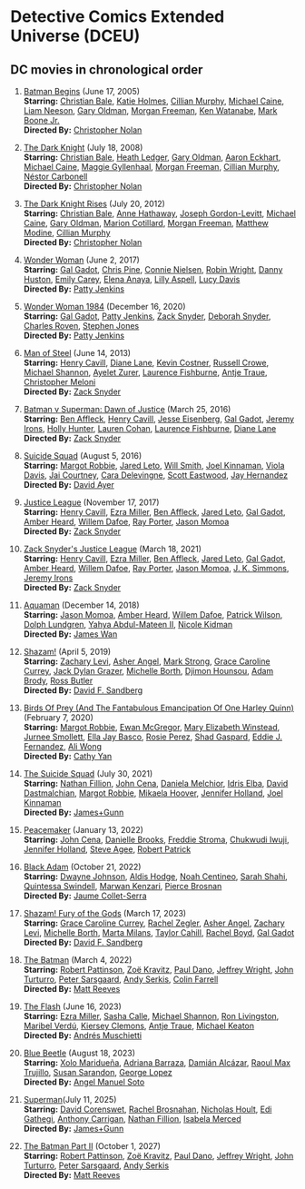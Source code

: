 # Detective Comics Extended Universe (DCEU)

## DC movies in chronological order

1. [Batman Begins](https://google.com/search?q=Batman+Begins+2005) (June 17, 2005)  
   **Starring:** [Christian Bale](https://google.com/search?q=Christian+Bale), [Katie Holmes](https://google.com/search?q=Katie+Holmes), [Cillian Murphy](https://google.com/search?q=Cillian+Murphy), [Michael Caine](https://google.com/search?q=Michael+Caine), [Liam Neeson](https://google.com/search?q=Liam+Neeson), [Gary Oldman](https://google.com/search?q=Gary+Oldman), [Morgan Freeman](https://google.com/search?q=Morgan+Freeman), [Ken Watanabe](https://google.com/search?q=Ken+Watanabe), [Mark Boone Jr.](https://google.com/search?q=Mark+Boone+Jr)  
   **Directed By:** [Christopher Nolan](https://google.com/search?q=Christopher+Nolan)

2. [The Dark Knight](https://google.com/search?q=The+Dark+Knight+2008) (July 18, 2008)  
   **Starring:** [Christian Bale](https://google.com/search?q=Christian+Bale), [Heath Ledger](https://google.com/search?q=Heath+Ledger), [Gary Oldman](https://google.com/search?q=Gary+Oldman), [Aaron Eckhart](https://google.com/search?q=Aaron+Eckhart), [Michael Caine](https://google.com/search?q=Michael+Caine), [Maggie Gyllenhaal](https://google.com/search?q=Maggie+Gyllenhaal), [Morgan Freeman](https://google.com/search?q=Morgan+Freeman), [Cillian Murphy](https://google.com/search?q=Cillian+Murphy), [Néstor Carbonell](https://google.com/search?q=Néstor+Carbonell)  
   **Directed By:** [Christopher Nolan](https://google.com/search?q=Christopher+Nolan)

3. [The Dark Knight Rises](https://google.com/search?q=The+Dark+Knight+Rises+2012) (July 20, 2012)  
   **Starring:** [Christian Bale](https://google.com/search?q=Christian+Bale), [Anne Hathaway](https://google.com/search?q=Anne+Hathaway), [Joseph Gordon-Levitt](https://google.com/search?q=Joseph+Gordon+Levitt), [Michael Caine](https://google.com/search?q=Michael+Caine), [Gary Oldman](https://google.com/search?q=Gary+Oldman), [Marion Cotillard](https://google.com/search?q=Marion+Cotillard), [Morgan Freeman](https://google.com/search?q=Morgan+Freeman), [Matthew Modine](https://google.com/search?q=Matthew+Modine), [Cillian Murphy](https://google.com/search?q=Cillian+Murphy)  
   **Directed By:** [Christopher Nolan](https://google.com/search?q=Christopher+Nolan)

4. [Wonder Woman](https://google.com/search?q=Wonder+Woman+2017) (June 2, 2017)  
   **Starring:** [Gal Gadot](https://google.com/search?q=Gal+Gadot), [Chris Pine](https://google.com/search?q=Chris+Pine), [Connie Nielsen](https://google.com/search?q=Connie+Nielsen), [Robin Wright](https://google.com/search?q=Robin+Wright), [Danny Huston](https://google.com/search?q=Danny+Huston), [Emily Carey](https://google.com/search?q=Emily+Carey), [Elena Anaya](https://google.com/search?q=Elena+Anaya), [Lilly Aspell](https://google.com/search?q=Lilly+Aspell), [Lucy Davis](https://google.com/search?q=Lucy+Davis)  
   **Directed By:** [Patty Jenkins](https://google.com/search?q=Patty+Jenkins)

5. [Wonder Woman 1984](https://google.com/search?q=Wonder+Woman+1984+2020) (December 16, 2020)  
   **Starring:** [Gal Gadot](https://google.com/search?q=Gal+Gadot), [Patty Jenkins](https://google.com/search?q=Patty+Jenkins), [Zack Snyder](https://google.com/search?q=Zack+Snyder), [Deborah Snyder](https://google.com/search?q=Deborah+Snyder), [Charles Roven](https://google.com/search?q=Charles+Roven), [Stephen Jones](https://google.com/search?q=Stephen+Jones)  
   **Directed By:** [Patty Jenkins](https://google.com/search?q=Patty+Jenkins)

6. [Man of Steel](https://google.com/search?q=Man+of+Steel+2013) (June 14, 2013)  
   **Starring:** [Henry Cavill](https://google.com/search?q=Henry+Cavill), [Diane Lane](https://google.com/search?q=Diane+Lane), [Kevin Costner](https://google.com/search?q=Kevin+Costner), [Russell Crowe](https://google.com/search?q=Russell+Crowe), [Michael Shannon](https://google.com/search?q=Michael+Shannon), [Ayelet Zurer](https://google.com/search?q=Ayelet+Zurer), [Laurence Fishburne](https://google.com/search?q=Laurence+Fishburne), [Antje Traue](https://google.com/search?q=Antje+Traue), [Christopher Meloni](https://google.com/search?q=Christopher+Meloni)  
   **Directed By:** [Zack Snyder](https://google.com/search?q=Zack+Snyder)

7. [Batman v Superman: Dawn of Justice](https://google.com/search?q=Batman+v+Superman+Dawn+of+Justice+2016) (March 25, 2016)  
   **Starring:** [Ben Affleck](https://google.com/search?q=Ben+Affleck), [Henry Cavill](https://google.com/search?q=Henry+Cavill), [Jesse Eisenberg](https://google.com/search?q=Jesse+Eisenberg), [Gal Gadot](https://google.com/search?q=Gal+Gadot), [Jeremy Irons](https://google.com/search?q=Jeremy+Irons), [Holly Hunter](https://google.com/search?q=Holly+Hunter), [Lauren Cohan](https://google.com/search?q=Lauren+Cohan), [Laurence Fishburne](https://google.com/search?q=Laurence+Fishburne), [Diane Lane](https://google.com/search?q=Diane+Lane)  
   **Directed By:** [Zack Snyder](https://google.com/search?q=Zack+Snyder)

8. [Suicide Squad](https://google.com/search?q=Suicide+Squad+2016) (August 5, 2016)  
   **Starring:** [Margot Robbie](https://google.com/search?q=Margot+Robbie), [Jared Leto](https://google.com/search?q=Jared+Leto), [Will Smith](https://google.com/search?q=Will+Smith), [Joel Kinnaman](https://google.com/search?q=Joel+Kinnaman), [Viola Davis](https://google.com/search?q=Viola+Davis), [Jai Courtney](https://google.com/search?q=Jai+Courtney), [Cara Delevingne](https://google.com/search?q=Cara+Delevingne), [Scott Eastwood](https://google.com/search?q=Scott+Eastwood), [Jay Hernandez](https://google.com/search?q=Jay+Hernandez)  
   **Directed By:** [David Ayer](https://google.com/search?q=David+Ayer)

9. [Justice League](https://google.com/search?q=Justice+League+2017) (November 17, 2017)  
   **Starring:** [Henry Cavill](https://google.com/search?q=Henry+Cavill), [Ezra Miller](https://google.com/search?q=Ezra+Miller), [Ben Affleck](https://google.com/search?q=Ben+Affleck), [Jared Leto](https://google.com/search?q=Jared+Leto), [Gal Gadot](https://google.com/search?q=Gal+Gadot), [Amber Heard](https://google.com/search?q=Amber+Heard), [Willem Dafoe](https://google.com/search?q=Willem+Dafoe), [Ray Porter](https://google.com/search?q=Ray+Porter), [Jason Momoa](https://google.com/search?q=Jason+Momoa)  
   **Directed By:** [Zack Snyder](https://google.com/search?q=Zack+Snyder)

10. [Zack Snyder's Justice League](https://google.com/search?q=Zack+Snyders+Justice+League+2021) (March 18, 2021)  
    **Starring:** [Henry Cavill](https://google.com/search?q=Henry+Cavill), [Ezra Miller](https://google.com/search?q=Ezra+Miller), [Ben Affleck](https://google.com/search?q=Ben+Affleck), [Jared Leto](https://google.com/search?q=Jared+Leto), [Gal Gadot](https://google.com/search?q=Gal+Gadot), [Amber Heard](https://google.com/search?q=Amber+Heard), [Willem Dafoe](https://google.com/search?q=Willem+Dafoe), [Ray Porter](https://google.com/search?q=Ray+Porter), [Jason Momoa](https://google.com/search?q=Jason+Momoa), [J. K. Simmons](https://google.com/search?q=J+K+Simmons), [Jeremy Irons](https://google.com/search?q=Jeremy+Irons)  
    **Directed By:** [Zack Snyder](https://google.com/search?q=Zack+Snyder)

11. [Aquaman](https://google.com/search?q=Aquaman+2018) (December 14, 2018)  
    **Starring:** [Jason Momoa](https://google.com/search?q=Jason+Momoa), [Amber Heard](https://google.com/search?q=Amber+Heard), [Willem Dafoe](https://google.com/search?q=Willem+Dafoe), [Patrick Wilson](https://google.com/search?q=Patrick+Wilson), [Dolph Lundgren](https://google.com/search?q=Dolph+Lundgren), [Yahya Abdul-Mateen II](https://google.com/search?q=Yahya+Abdul-Mateen+II), [Nicole Kidman](https://google.com/search?q=Nicole+Kidman)  
    **Directed By:** [James Wan](https://google.com/search?q=James+Wan)

12. [Shazam!](https://google.com/search?q=Shazam+2019) (April 5, 2019)  
    **Starring:** [Zachary Levi](https://google.com/search?q=Zachary+Levi), [Asher Angel](https://google.com/search?q=Asher+Angel), [Mark Strong](https://google.com/search?q=Mark+Strong), [Grace Caroline Currey](https://google.com/search?q=Grace+Caroline+Currey), [Jack Dylan Grazer](https://google.com/search?q=Jack+Dylan+Grazer), [Michelle Borth](https://google.com/search?q=Michelle+Borth), [Djimon Hounsou](https://google.com/search?q=Djimon+Hounsou), [Adam Brody](https://google.com/search?q=Adam+Brody), [Ross Butler](https://google.com/search?q=Ross+Butler)  
    **Directed By:** [David F. Sandberg](https://google.com/search?q=David+F+Sandberg)

13. [Birds Of Prey (And The Fantabulous Emancipation Of One Harley Quinn)](https://google.com/search?q=Birds+Of+Prey+And+The+Fantabulous+Emancipation+Of+One+Harley+Quinn+2020) (February 7, 2020)  
    **Starring:** [Margot Robbie](https://google.com/search?q=Margot+Robbie), [Ewan McGregor](https://google.com/search?q=Ewan+McGregor), [Mary Elizabeth Winstead](https://google.com/search?q=Mary+Elizabeth+Winstead), [Jurnee Smollett](https://google.com/search?q=Jurnee+Smollett), [Ella Jay Basco](https://google.com/search?q=Ella+Jay+Basco), [Rosie Perez](https://google.com/search?q=Rosie+Perez), [Shad Gaspard](https://google.com/search?q=Shad+Gaspard), [Eddie J. Fernandez](https://google.com/search?q=Eddie+J+Fernandez), [Ali Wong](https://google.com/search?q=Ali+Wong)  
    **Directed By:** [Cathy Yan](https://google.com/search?q=Cathy+Yan)

14. [The Suicide Squad](https://google.com/search?q=The+Suicide+Squad+2021) (July 30, 2021)  
    **Starring:** [Nathan Fillion](https://google.com/search?q=Nathan+Fillion), [John Cena](https://google.com/search?q=John+Cena), [Daniela Melchior](https://google.com/search?q=Daniela+Melchior), [Idris Elba](https://google.com/search?q=Idris+Elba), [David Dastmalchian](https://google.com/search?q=David+Dastmalchian), [Margot Robbie](https://google.com/search?q=Margot+Robbie), [Mikaela Hoover](https://google.com/search?q=Mikaela+Hoover), [Jennifer Holland](https://google.com/search?q=Jennifer+Holland), [Joel Kinnaman](https://google.com/search?q=Joel+Kinnaman)  
    **Directed By:** [James+Gunn](https://google.com/search?q=James+Gunn)

15. [Peacemaker](https://google.com/search?q=Peacemaker+2022) (January 13, 2022)  
    **Starring:** [John Cena](https://google.com/search?q=John+Cena), [Danielle Brooks](https://google.com/search?q=Danielle+Brooks), [Freddie Stroma](https://google.com/search?q=Freddie+Stroma), [Chukwudi Iwuji](https://google.com/search?q=Chukwudi+Iwuji), [Jennifer Holland](https://google.com/search?q=Jennifer+Holland), [Steve Agee](https://google.com/search?q=Steve+Agee), [Robert Patrick](https://google.com/search?q=Robert+Patrick)

16. [Black Adam](https://google.com/search?q=Black+Adam+2022) (October 21, 2022)  
    **Starring:** [Dwayne Johnson](https://google.com/search?q=Dwayne+Johnson), [Aldis Hodge](https://google.com/search?q=Aldis+Hodge), [Noah Centineo](https://google.com/search?q=Noah+Centineo), [Sarah Shahi](https://google.com/search?q=Sarah+Shahi), [Quintessa Swindell](https://google.com/search?q=Quintessa+Swindell), [Marwan Kenzari](https://google.com/search?q=Marwan+Kenzari), [Pierce Brosnan](https://google.com/search?q=Pierce+Brosnan)  
    **Directed By:** [Jaume Collet-Serra](https://google.com/search?q=Jaume+Collet-Serra)

17. [Shazam! Fury of the Gods](https://google.com/search?q=Shazam+Fury+of+the+Gods) (March 17, 2023)  
    **Starring:** [Grace Caroline Currey](https://google.com/search?q=Grace+Caroline+Currey), [Rachel Zegler](https://google.com/search?q=Rachel+Zegler), [Asher Angel](https://google.com/search?q=Asher+Angel), [Zachary Levi](https://google.com/search?q=Zachary+Levi), [Michelle Borth](https://google.com/search?q=Michelle+Borth), [Marta Milans](https://google.com/search?q=Marta+Milans), [Taylor Cahill](https://google.com/search?q=Taylor+Cahill), [Rachel Boyd](https://google.com/search?q=Rachel+Boyd), [Gal Gadot](https://google.com/search?q=Gal+Gadot)  
    **Directed By:** [David F. Sandberg](https://google.com/search?q=David+F+Sandberg)

18. [The Batman](https://google.com/search?q=The+Batman+2022) (March 4, 2022)  
    **Starring:** [Robert Pattinson](https://google.com/search?q=Robert+Pattinson), [Zoë Kravitz](https://google.com/search?q=Zoë+Kravitz), [Paul Dano](https://google.com/search?q=Paul+Dano), [Jeffrey Wright](https://google.com/search?q=Jeffrey+Wright), [John Turturro](https://google.com/search?q=John+Turturro), [Peter Sarsgaard](https://google.com/search?q=Peter+Sarsgaard), [Andy Serkis](https://google.com/search?q=Andy+Serkis), [Colin Farrell](https://google.com/search?q=Colin+Farrell)  
    **Directed By:** [Matt Reeves](https://google.com/search?q=Matt+Reeves)

19. [The Flash](https://google.com/search?q=The+Flash+2023) (June 16, 2023)  
    **Starring:** [Ezra Miller](https://google.com/search?q=Ezra+Miller), [Sasha Calle](https://google.com/search?q=Sasha+Calle), [Michael Shannon](https://google.com/search?q=Michael+Shannon), [Ron Livingston](https://google.com/search?q=Ron+Livingston), [Maribel Verdú](https://google.com/search?q=Maribel+Verdú), [Kiersey Clemons](https://google.com/search?q=Kiersey+Clemons), [Antje Traue](https://google.com/search?q=Antje+Traue), [Michael Keaton](https://google.com/search?q=Michael+Keaton)  
    **Directed By:** [Andrés Muschietti](https://google.com/search?q=Andrés+Muschietti)

20. [Blue Beetle](https://google.com/search?q=Blue+Beetle+2023) (August 18, 2023)  
    **Starring:** [Xolo Maridueña](https://google.com/search?q=Xolo+Maridueña), [Adriana Barraza](https://google.com/search?q=Adriana+Barraza), [Damián Alcázar](https://google.com/search?q=Damián+Alcázar), [Raoul Max Trujillo](https://google.com/search?q=Raoul+Max+Trujillo), [Susan Sarandon](https://google.com/search?q=Susan+Sarandon), [George Lopez](https://google.com/search?q=George+Lopez)  
    **Directed By:** [Angel Manuel Soto](https://google.com/search?q=Angel+Manuel+Soto)

21. [Superman](https://google.com/search?q=Superman+2025)(July 11, 2025)  
    **Starring:** [David Corenswet](https://google.com/search?q=David+Corenswet), [Rachel Brosnahan](https://google.com/search?q=Rachel+Brosnahan), [Nicholas Hoult](https://google.com/search?q=Nicholas+Hoult), [Edi Gathegi](https://google.com/search?q=Edi+Gathegi), [Anthony Carrigan](https://google.com/search?q=Anthony+Carrigan), [Nathan Fillion](https://google.com/search?q=Nathan+Fillion), [Isabela Merced](https://google.com/search?q=Isabela+Merced)  
    **Directed By:** [James+Gunn](https://google.com/search?q=James+Gunn)

22. [The Batman Part II](The+Batman+Part+II) (October 1, 2027)  
    **Starring:** [Robert Pattinson](https://google.com/search?q=Robert+Pattinson), [Zoë Kravitz](https://google.com/search?q=Zoë+Kravitz), [Paul Dano](https://google.com/search?q=Paul+Dano), [Jeffrey Wright](https://google.com/search?q=Jeffrey+Wright), [John Turturro](https://google.com/search?q=John+Turturro), [Peter Sarsgaard](https://google.com/search?q=Peter+Sarsgaard), [Andy Serkis](https://google.com/search?q=Andy+Serkis)  
    **Directed By:** [Matt Reeves](https://google.com/search?q=Matt+Reeves)
